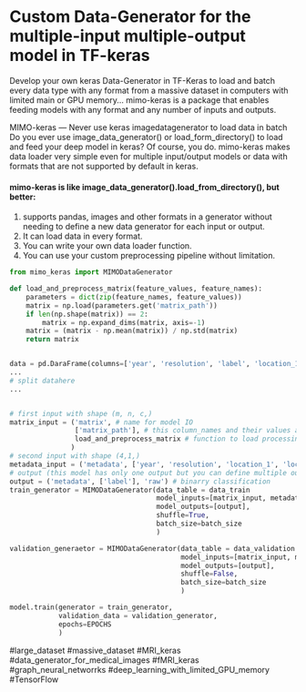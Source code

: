 #  Custom Data-Generator for the multiple-input multiple-output model in TF-keras
Develop your own keras Data-Generator in TF-Keras to load and batch every data type with any format from a massive dataset in computers with limited main or GPU memory... mimo-keras is a package that enables feeding models with any format and any number of inputs and outputs.

MIMO-keras — Never use keras imagedatagenerator to load data in batch
Do you ever use image_data_generator() or load_form_directory() to load and feed your deep model in keras? Of course, you do. mimo-keras makes data loader very simple even for multiple input/output models or data with formats that are not supported by default in keras.

#### mimo-keras is like image_data_generator().load_from_directory(), but better:

1. supports pandas, images and other formats in a generator without needing to define a new data generator for each input or output.
2. It can load data in every format.
3. You can write your own data loader function.
4. You can use your custom preprocessing pipeline without limitation.


```python
from mimo_keras import MIMODataGenerator

def load_and_preprocess_matrix(feature_values, feature_names):
    parameters = dict(zip(feature_names, feature_values))
    matrix = np.load(parameters.get('matrix_path'))
    if len(np.shape(matrix)) == 2:
        matrix = np.expand_dims(matrix, axis=-1)
    matrix = (matrix - np.mean(matrix)) / np.std(matrix)
    return matrix


data = pd.DaraFrame(columns=['year', 'resolution', 'label', 'location_1', 'location_2', 'matrix_path'])
...
# split datahere
...


# first input with shape (m, n, c,)
matrix_input = ('matrix', # name for model IO
                ['matrix_path'], # this column_names and their values are sent to the your function for each sample in batch generation
                load_and_preprocess_matrix # function to load processing the data, replace with string 'raw' to send values directly to the model IO
               )
# second input with shape (4,1,)
metadata_input = ('metadata', ['year', 'resolution', 'location_1', 'location_2'], 'raw')
# output (this model has only one output but you can define multiple outputs like inputs)
output = ('metadata', ['label'], 'raw') # binarry classification
train_generator = MIMODataGenerator(data_table = data_train
                                    model_inputs=[matrix_input, metadata_input],
                                    model_outputs=[output],
                                    shuffle=True,
                                    batch_size=batch_size
                                    )

validation_generaetor = MIMODataGenerator(data_table = data_validation
                                          model_inputs=[matrix_input, metadata_input],
                                          model_outputs=[output],
                                          shuffle=False,
                                          batch_size=batch_size
                                          )

model.train(generator = train_generator,
            validation_data = validation_generator,
            epochs=EPOCHS
            )
```



#large_dataset #massive_dataset #MRI_keras #data_generator_for_medical_images #fMRI_keras #graph_neural_networrks #deep_learning_with_limited_GPU_memory #TensorFlow
